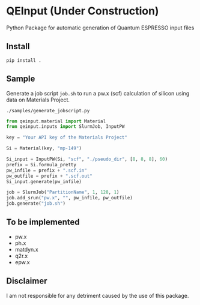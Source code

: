 # QEInput (Under Construction)
Python Package for automatic generation of Quantum ESPRESSO input files
## Install
```Shell
pip install .
```

## Sample
Generate a job script `job.sh` to run a pw.x (scf) calculation of silicon using data on Materials Project.

`./samples/generate_jobscript.py`
```Python
from qeinput.material import Material
from qeinput.inputs import SlurmJob, InputPW

key = "Your API key of the Materials Project"

Si = Material(key, "mp-149")

Si_input = InputPW(Si, "scf", "./pseudo_dir", [8, 8, 8], 60)
prefix = Si.formula_pretty
pw_infile = prefix + ".scf.in"
pw_outfile = prefix + ".scf.out"
Si_input.generate(pw_infile)

job = SlurmJob("PartitionName", 1, 128, 1)
job.add_srun("pw.x", "", pw_infile, pw_outfile)
job.generate("job.sh")
```

## To be implemented
- pw.x
- ph.x
- matdyn.x
- q2r.x
- epw.x

## Disclaimer
I am not responsible for any detriment caused by the use of this package.
